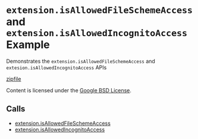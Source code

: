 
`extension.isAllowedFileSchemeAccess` and `extension.isAllowedIncognitoAccess` Example
=======

Demonstrates the `extension.isAllowedFileSchemeAccess` and `extesion.isAllowedIncognitoAccess` APIs

[zipfile](http://developer.chrome.com/extensions/examples/api/extension/isAllowedAccess.zip)

Content is licensed under the [Google BSD License](http://code.google.com/google_bsd_license.html).

Calls
-----

* [extension.isAllowedFileSchemeAccess](http://developer.chrome.com/extensions/extension.html#method-isAllowedFileSchemeAccess)
* [extension.isAllowedIncognitoAccess](http://developer.chrome.com/extensions/extension.html#method-isAllowedIncognitoAccess)
